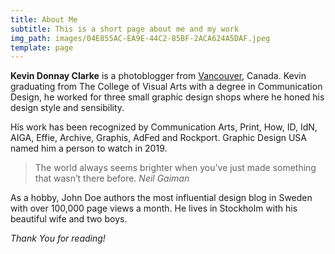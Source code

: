 ```yaml
---
title: About Me
subtitle: This is a short page about me and my work
img_path: images/04E855AC-EA9E-44C2-85BF-2ACA624A5DAF.jpeg
template: page
---
```


**Kevin Donnay Clarke** is a photoblogger from [Vancouver](https://en.wikipedia.org/wiki/Vancouver), Canada. Kevin  graduating from The College of Visual Arts with a degree in Communication Design, he worked for three small graphic design shops where he honed his design style and sensibility.

His work has been recognized by Communication Arts, Print, How, ID, IdN, AIGA, Effie, Archive, Graphis, AdFed and Rockport. Graphic Design USA named him a person to watch in 2019.

>The world always seems brighter when you’ve just made something that wasn’t there before. <cite>Neil Gaiman</cite>

As a hobby, John Doe authors the most influential design blog in Sweden with over 100,000 page views a month. He lives in Stockholm with his beautiful wife and two boys.

*Thank You for reading!*
